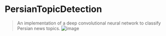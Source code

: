 # PersianTopicDetection
> An implementation of a deep convolutional neural network to classify Persian news topics.
![image](https://user-images.githubusercontent.com/78906545/198596942-a90435ed-5a55-416b-8978-ae38af9b0e5d.png)
